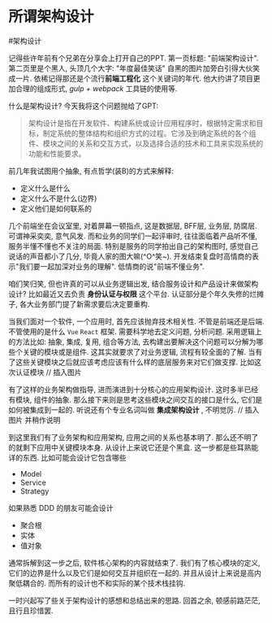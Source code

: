 # 所谓架构设计

#架构设计

记得些许年前有个兄弟在分享会上打开自己的PPT. 第一页标题: "前端架构设计". 第二页里是个黑人, 头顶几个大字: "年度最佳笑话" 自黑的图片加旁白引得大伙笑成一片. 依稀记得那还是个流行**前端工程化** 这个关键词的年代. 他大约讲了项目更加合理的组成形式, *gulp + webpack* 工具链的使用等.

什么是架构设计? 今天我将这个问题抛给了GPT:
>架构设计是指在开发软件、构建系统或设计应用程序时，根据特定需求和目标，制定系统的整体结构和组织方式的过程。它涉及到确定系统的各个组件、模块之间的关系和交互方式，以及选择合适的技术和工具来实现系统的功能和性能要求。

前几年我试图用个抽象, 有点哲学(装B)的方式来解释:
- 定义什么是什么
- 定义什么不是什么(边界)
- 定义他们是如何联系的

几个前端坐在会议室里, 对着屏幕一顿指点, 这是数据层, BFF层, 业务层, 防腐层. 可谓神采奕奕, 意气风发. 而和业务的同学们一起评审时, 往往面临着产品听不懂, 服务半懂不懂也不关注的局面. 特别是服务的同学拍出自己的架构图时, 感觉自己说话的声音都小了几分, 毕竟人家的图大嘛(^O^笑~). 开发结束复盘时高情商的表示"我们要一起加深对业务的理解". 低情商的说"前端不懂业务".

咱们笑归笑, 但也许真的可以从业务逻辑出发, 结合服务设计和产品设计来做架构设计? 比如最近又去负责 **身份认证与权限** 这个平台. 认证部分是个年久失修的烂摊子, 各大业务部门提了新需求要后决定要重构.

当我们面对一个软件, 一个应用时, 首先应该抛弃技术相关性. 不管是前端还是后端. 不管使用的是什么 `Vue` `React` 框架. 需要科学地去定义问题, 分析问题. 采用逻辑上的方法比如: 抽象, 集成, 复用, 组合等方法, 去构建出要解决这个问题可以分解为哪些个关键的模块或是组件. 这其实就要求了对业务逻辑, 流程有较全面的了解. 当有了这些关键模块之后就应该考虑应该有什么样的底层服务来对它们做支撑. 比如这次认证模块
// 插入图片

有了这样的业务架构做指导, 进而演进到十分核心的应用架构设计. 这时多半已经有模块, 组件的抽象.  那么接下来则是思考这些模块之间交互的接口是什么, 它们是如何被集成到一起的.  听说还有个专业名词叫做 **集成架构设计** , 不明觉厉.
// 插入图片 并稍作说明

到这里我们有了业务架构和应用架构, 应用之间的关系也基本明了.  那么还不明了的就剩下应用中关键模块本身. 从设计上来说它还是个黑盒. 这一步都是些耳熟能详的东西. 比如可能会设计它包含哪些
- Model
- Service
- Strategy
 
如果熟悉 DDD 的朋友可能会设计
- 聚合根
- 实体
- 值对象

通常拆解到这一步之后, 软件核心架构的内容就结束了. 我们有了核心模块的定义, 它们的边界是什么以及它们是如何交互并组织在一起的. 并且从设计上来说是高内聚低耦合的. 而所有的设计也不和实际的某个技术栈挂钩.

一时兴起写了些关于架构设计的感想和总结出来的思路. 回首之余, 顿感前路茫茫, 且行且珍惜罢.